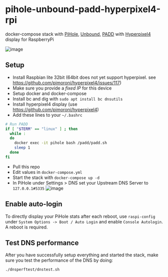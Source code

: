 # pihole-unbound-padd-hyperpixel4-rpi
docker-compose stack with [PiHole](https://github.com/pi-hole/pi-hole), [Unbound](https://github.com/NLnetLabs/unbound), [PADD](https://github.com/pi-hole/PADD) with [Hyperpixel4](https://github.com/pimoroni/hyperpixel4) display for RaspberryPi

![image](https://user-images.githubusercontent.com/13304/133509651-1ac29500-c368-4ffa-978d-27c9160ee314.png)

## Setup

- Install Raspbian lite 32bit (64bit does not yet support hyperpixel. see https://github.com/pimoroni/hyperpixel4/issues/117)
- Make sure you provide a *fixed IP* for this device
- Setup docker and docker-compose
- Install bc and dig with `sudo apt install bc dnsutils`
- Install hyperpixel4 display (use https://github.com/pimoroni/hyperpixel4)
- Add these lines to your `~/.bashrc` 
```bash
# Run PADD
if [ "$TERM" == "linux" ] ; then
  while :
  do
    docker exec -it pihole bash /padd/padd.sh
    sleep 1
  done
fi
```
- Pull this repo
- Edit values in `docker-compose.yml`
- Start the stack with `docker-compose up -d`
- In PiHole under Settings > DNS set your Upstream DNS Server to `127.0.0.1#5335`
![image](https://user-images.githubusercontent.com/13304/133510101-f7c438c9-c24e-4657-992b-a0f7bc963cdc.png)

## Enable auto-login
To directly display your PiHole stats after each reboot, use `raspi-config` under `System Options -> Boot / Auto Login` and enable `Console Autologin`. A reboot is required.

## Test DNS performance
After you have successfully setup everything and started the stack, make sure you test the performance of the DNS by doing:
```
./dnsperftest/dnstest.sh
```
